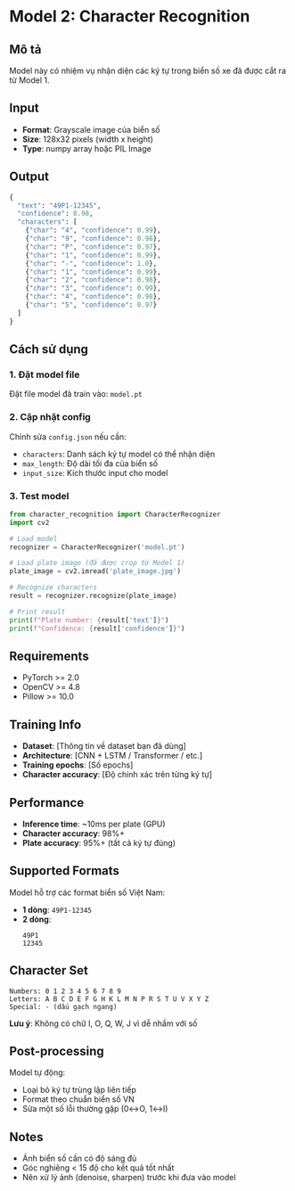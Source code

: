 # Model 2: Character Recognition

## Mô tả

Model này có nhiệm vụ nhận diện các ký tự trong biển số xe đã được cắt ra từ Model 1.

## Input

- **Format**: Grayscale image của biển số
- **Size**: 128x32 pixels (width x height)
- **Type**: numpy array hoặc PIL Image

## Output

```python
{
  "text": "49P1-12345",
  "confidence": 0.98,
  "characters": [
    {"char": "4", "confidence": 0.99},
    {"char": "9", "confidence": 0.98},
    {"char": "P", "confidence": 0.97},
    {"char": "1", "confidence": 0.99},
    {"char": "-", "confidence": 1.0},
    {"char": "1", "confidence": 0.99},
    {"char": "2", "confidence": 0.98},
    {"char": "3", "confidence": 0.99},
    {"char": "4", "confidence": 0.98},
    {"char": "5", "confidence": 0.97}
  ]
}
```

## Cách sử dụng

### 1. Đặt model file

Đặt file model đã train vào: `model.pt`

### 2. Cập nhật config

Chỉnh sửa `config.json` nếu cần:

- `characters`: Danh sách ký tự model có thể nhận diện
- `max_length`: Độ dài tối đa của biển số
- `input_size`: Kích thước input cho model

### 3. Test model

```python
from character_recognition import CharacterRecognizer
import cv2

# Load model
recognizer = CharacterRecognizer('model.pt')

# Load plate image (đã được crop từ Model 1)
plate_image = cv2.imread('plate_image.jpg')

# Recognize characters
result = recognizer.recognize(plate_image)

# Print result
print(f"Plate number: {result['text']}")
print(f"Confidence: {result['confidence']}")
```

## Requirements

- PyTorch >= 2.0
- OpenCV >= 4.8
- Pillow >= 10.0

## Training Info

- **Dataset**: [Thông tin về dataset bạn đã dùng]
- **Architecture**: [CNN + LSTM / Transformer / etc.]
- **Training epochs**: [Số epochs]
- **Character accuracy**: [Độ chính xác trên từng ký tự]

## Performance

- **Inference time**: ~10ms per plate (GPU)
- **Character accuracy**: 98%+
- **Plate accuracy**: 95%+ (tất cả ký tự đúng)

## Supported Formats

Model hỗ trợ các format biển số Việt Nam:

- **1 dòng**: `49P1-12345`
- **2 dòng**:
  ```
  49P1
  12345
  ```

## Character Set

```
Numbers: 0 1 2 3 4 5 6 7 8 9
Letters: A B C D E F G H K L M N P R S T U V X Y Z
Special: - (dấu gạch ngang)
```

**Lưu ý**: Không có chữ I, O, Q, W, J vì dễ nhầm với số

## Post-processing

Model tự động:

- Loại bỏ ký tự trùng lặp liên tiếp
- Format theo chuẩn biển số VN
- Sửa một số lỗi thường gặp (0↔O, 1↔I)

## Notes

- Ảnh biển số cần có độ sáng đủ
- Góc nghiêng < 15 độ cho kết quả tốt nhất
- Nên xử lý ảnh (denoise, sharpen) trước khi đưa vào model
